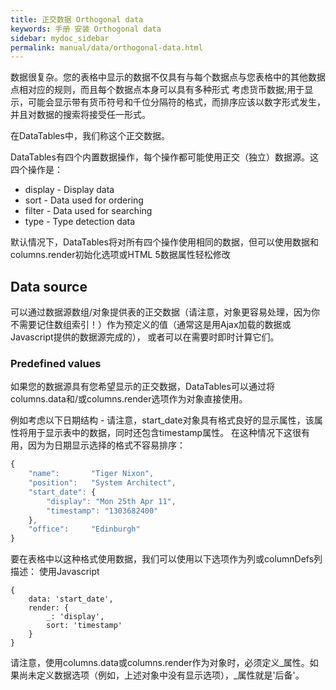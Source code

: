 ```yaml
---
title: 正交数据 Orthogonal data
keywords: 手册 安装 Orthogonal data
sidebar: mydoc_sidebar
permalink: manual/data/orthogonal-data.html
---
```


数据很复杂。您的表格中显示的数据不仅具有与每个数据点与您表格中的其他数据点相对应的规则，而且每个数据点本身可以​​具有多种形式
考虑货币数据;用于显示，可能会显示带有货币符号和千位分隔符的格式，而排序应该以数字形式发生，并且对数据的搜索将接受任一形式。


在DataTables中，我们称这个正交数据。

DataTables有四个内置数据操作，每个操作都可能使用正交（独立）数据源。这四个操作是：

- display - Display data
- sort - Data used for ordering
- filter - Data used for searching
- type - Type detection data


默认情况下，DataTables将对所有四个操作使用相同的数据，但可以使用数据和columns.render初始化选项或HTML 5数据属性轻松修改

## Data source

可以通过数据源数组/对象提供表的正交数据（请注意，对象更容易处理，因为你不需要记住数组索引！）作为预定义的值（通常这是用Ajax加载的数据或Javascript提供的数据源完成的），
或者可以在需要时即时计算它们。

### Predefined values

如果您的数据源具有您希望显示的正交数据，DataTables可以通过将columns.data和/或columns.render选项作为对象直接使用。


例如考虑以下日期结构 - 请注意，start_date对象具有格式良好的显示属性，该属性将用于显示表中的数据，同时还包含timestamp属性。
在这种情况下这很有用，因为为日期显示选择的格式不容易排序：

```javascript
{
    "name":       "Tiger Nixon",
    "position":   "System Architect",
    "start_date": {
        "display": "Mon 25th Apr 11",
        "timestamp": "1303682400"
    },
    "office":     "Edinburgh"
}
```

要在表格中以这种格式使用数据，我们可以使用以下选项作为列或columnDefs列描述： 使用Javascript

```
{
    data: 'start_date',
    render: {
        _: 'display',
        sort: 'timestamp'
    }
}
```

请注意，使用columns.data或columns.render作为对象时，必须定义_属性。如果尚未定义数据选项（例如，上述对象中没有显示选项），_属性就是'后备'。


